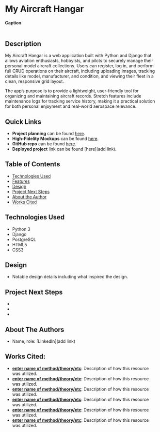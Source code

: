 # My Aircraft Hangar

#### Caption

<img src="" alt=""/>

## Description

My Aircraft Hangar is a web application built with Python and Django that allows aviation enthusiasts, hobbyists, and pilots to securely manage their personal model aircraft collections. Users can register, log in, and perform full CRUD operations on their aircraft, including uploading images, tracking details like model, manufacturer, and condition, and viewing their fleet in a clean, responsive grid layout.

The app’s purpose is to provide a lightweight, user-friendly tool for organizing and maintaining aircraft records. Stretch features include maintenance logs for tracking service history, making it a practical solution for both personal enjoyment and real-world aerospace relevance.

## Quick Links

- **Project planning** can be found [here](https://trello.com/invite/b/683ca64d8ace926e380fb360/ATTI8fb9c546122dd2e5716b7b6439d2bd2c5677A9C2/my-aircraft-hangar).
- **High-Fidelity Mockups** can be found [here](https://www.figma.com/design/SUZEZHrFOItfP1hjO7fzrN/Unit-4-Project?node-id=0-1&t=ehbhP3mry9CZFSbh-1).
- **GitHub repo** can be found [here](https://github.com/Wen-Ow/my-aircraft-hangar).
- **Deployed project** link can be found [here](add link).

## Table of Contents

- [Technologies Used](#technologiesused)
- [Features](#features)
- [Design](#design)
- [Project Next Steps](#nextsteps)
- [About the Author](#author)
- [Works Cited](#workscited)

## <a name="technologiesused"></a>Technologies Used

- Python 3
- Django
- PostgreSQL
- HTML5
- CSS3

## <a name="design"></a>Design

- Notable design details including what inspired the design.

## <a name="nextsteps"></a>Project Next Steps

-
-
-

## <a name="author"></a>About The Authors

- Name, role: [LinkedIn](add link)

## <a name="workscited"></a>Works Cited:

- **[enter name of method/theory/etc](link)**: Description of how this resource was utilized.
- **[enter name of method/theory/etc](link)**: Description of how this resource was utilized.
- **[enter name of method/theory/etc](link)**: Description of how this resource was utilized.
- **[enter name of method/theory/etc](link)**: Description of how this resource was utilized.
- **[enter name of method/theory/etc](link)**: Description of how this resource was utilized.
- **[enter name of method/theory/etc](link)**: Description of how this resource was utilized.
